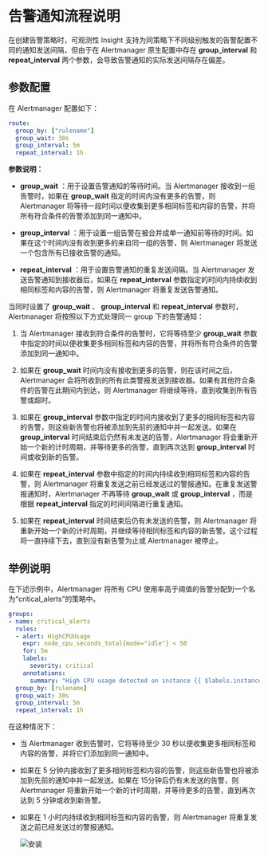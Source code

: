 # 告警通知流程说明

在创建告警策略时，可观测性 Insight 支持为同策略下不同级别触发的告警配置不同的通知发送间隔，但由于在 Alertmanager 原生配置中存在 __group_interval__ 和 __repeat_interval__ 两个参数，会导致告警通知的实际发送间隔存在偏差。

## 参数配置

在 Alertmanager 配置如下：

```yaml
route:  
  group_by: ["rulename"]
  group_wait: 30s
  group_interval: 5m
  repeat_interval: 1h
```

**参数说明：**

- __group_wait__ ：用于设置告警通知的等待时间。当 Alertmanager 接收到一组告警时，如果在 __group_wait__ 指定的时间内没有更多的告警，则 Alertmanager 将等待一段时间以便收集到更多相同标签和内容的告警，并将所有符合条件的告警添加到同一通知中。

- __group_interval__ ：用于设置一组告警在被合并成单一通知前等待的时间。如果在这个时间内没有收到更多的来自同一组的告警，则 Alertmanager 将发送一个包含所有已接收告警的通知。

- __repeat_interval__ ：用于设置告警通知的重复发送间隔。当 Alertmanager 发送告警通知到接收器后，如果在 __repeat_interval__ 参数指定的时间内持续收到相同标签和内容的告警，则 Alertmanager 将重复发送告警通知。

当同时设置了 __group_wait__ 、 __group_interval__ 和 __repeat_interval__ 参数时，Alertmanager 将按照以下方式处理同一 group 下的告警通知：

1. 当 Alertmanager 接收到符合条件的告警时，它将等待至少 __group_wait__ 参数中指定的时间以便收集更多相同标签和内容的告警，并将所有符合条件的告警添加到同一通知中。

2. 如果在 __group_wait__ 时间内没有接收到更多的告警，则在该时间之后，Alertmanager 会将所收到的所有此类警报发送到接收器。如果有其他符合条件的告警在此期间内到达，则 Alertmanager 将继续等待，直到收集到所有告警或超时。

3. 如果在 __group_interval__ 参数中指定的时间内接收到了更多的相同标签和内容的告警，则这些新告警也将被添加到先前的通知中并一起发送。如果在 __group_interval__ 时间结束后仍然有未发送的告警，Alertmanager 将会重新开始一个新的计时周期，并等待更多的告警，直到再次达到 __group_interval__ 时间或收到新的告警。

4. 如果在 __repeat_interval__ 参数中指定的时间内持续收到相同标签和内容的告警，则 Alertmanager 将重复发送之前已经发送过的警报通知。在重复发送警报通知时，Alertmanager 不再等待 __group_wait__ 或 __group_interval__ ，而是根据 __repeat_interval__ 指定的时间间隔进行重复通知。

5. 如果在 __repeat_interval__ 时间结束后仍有未发送的告警，则 Alertmanager 将重新开始一个新的计时周期，并继续等待相同标签和内容的新告警。这个过程将一直持续下去，直到没有新告警为止或 Alertmanager 被停止。

## 举例说明

在下述示例中，Alertmanager 将所有 CPU 使用率高于阈值的告警分配到一个名为“critical_alerts”的策略中。

```yaml
groups:
- name: critical_alerts
  rules:
  - alert: HighCPUUsage
    expr: node_cpu_seconds_total{mode="idle"} < 50
    for: 5m
    labels:
      severity: critical
    annotations:
      summary: "High CPU usage detected on instance {{ $labels.instance }}"
  group_by: [rulename]
  group_wait: 30s
  group_interval: 5m
  repeat_interval: 1h
```

在这种情况下：

- 当 Alertmanager 收到告警时，它将等待至少 30 秒以便收集更多相同标签和内容的告警，并将它们添加到同一通知中。
- 如果在 5 分钟内接收到了更多相同标签和内容的告警，则这些新告警也将被添加到先前的通知中并一起发送。如果在 15分钟后仍有未发送的告警，则 Alertmanager 将重新开始一个新的计时周期，并等待更多的告警，直到再次达到 5 分钟或收到新告警。
- 如果在 1 小时内持续收到相同标签和内容的告警，则 Alertmanager 将重复发送之前已经发送过的警报通知。

     ![安装](https://docs.daocloud.io/daocloud-docs-images/docs/zh/docs/insight/images/alertnotifacation.png)
